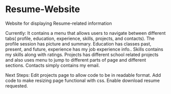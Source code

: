 # Resume-Website
Website for displaying Resume-related information

Currently:
It contains a menu that allows users to navigate between different tabs( profile, education, experience, skills, projects, and contacts).
The profile session has picture and summary. Education has classes past, present, and future, experience has my job experience info..
Skills contains my skills along with ratings. Projects has different school related projects and also uses menu to jump to different parts
of page and different sections. Contacts simply contains my email.

Next Steps:
Edit projects page to allow code to be in readable format. Add code to make resizing page functional with css. Enable download resume requested.
